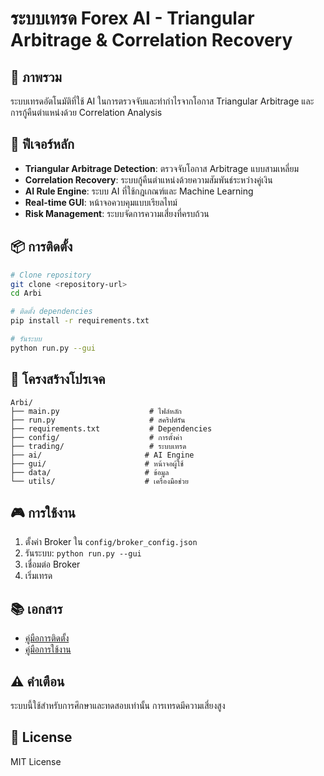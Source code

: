 # ระบบเทรด Forex AI - Triangular Arbitrage & Correlation Recovery

## 🎯 ภาพรวม

ระบบเทรดอัตโนมัติที่ใช้ AI ในการตรวจจับและทำกำไรจากโอกาส Triangular Arbitrage และการกู้คืนตำแหน่งด้วย Correlation Analysis

## 🚀 ฟีเจอร์หลัก

- **Triangular Arbitrage Detection**: ตรวจจับโอกาส Arbitrage แบบสามเหลี่ยม
- **Correlation Recovery**: ระบบกู้คืนตำแหน่งด้วยความสัมพันธ์ระหว่างคู่เงิน
- **AI Rule Engine**: ระบบ AI ที่ใช้กฎเกณฑ์และ Machine Learning
- **Real-time GUI**: หน้าจอควบคุมแบบเรียลไทม์
- **Risk Management**: ระบบจัดการความเสี่ยงที่ครบถ้วน

## 📦 การติดตั้ง

```bash
# Clone repository
git clone <repository-url>
cd Arbi

# ติดตั้ง dependencies
pip install -r requirements.txt

# รันระบบ
python run.py --gui
```

## 📁 โครงสร้างโปรเจค

```
Arbi/
├── main.py                    # ไฟล์หลัก
├── run.py                     # สคริปต์รัน
├── requirements.txt           # Dependencies
├── config/                    # การตั้งค่า
├── trading/                   # ระบบเทรด
├── ai/                       # AI Engine
├── gui/                      # หน้าจอผู้ใช้
├── data/                     # ข้อมูล
└── utils/                    # เครื่องมือช่วย
```

## 🎮 การใช้งาน

1. ตั้งค่า Broker ใน `config/broker_config.json`
2. รันระบบ: `python run.py --gui`
3. เชื่อมต่อ Broker
4. เริ่มเทรด

## 📚 เอกสาร

- [คู่มือการติดตั้ง](INSTALLATION.md)
- [คู่มือการใช้งาน](USER_GUIDE.md)

## ⚠️ คำเตือน

ระบบนี้ใช้สำหรับการศึกษาและทดสอบเท่านั้น การเทรดมีความเสี่ยงสูง

## 📄 License

MIT License